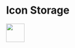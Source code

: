 # Icon Storage
<img height="50" src="https://github.com/PhotKosee/icon-storage/assets/114990364/1de74de4-f8bf-426c-9829-e9fc9a7aad97">
